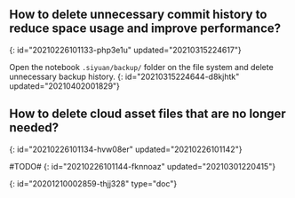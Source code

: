 ## How to delete unnecessary commit history to reduce space usage and improve performance?
{: id="20210226101133-php3e1u" updated="20210315224617"}

Open the notebook `.siyuan/backup/` folder on the file system and delete unnecessary backup history.
{: id="20210315224644-d8kjhtk" updated="20210402001829"}

## How to delete cloud asset files that are no longer needed?
{: id="20210226101134-hvw08er" updated="20210226101142"}

#TODO#
{: id="20210226101144-fknnoaz" updated="20210301220415"}


{: id="20201210002859-thjj328" type="doc"}
